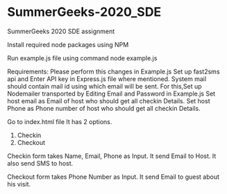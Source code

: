 # SummerGeeks-2020_SDE
SummerGeeks 2020 SDE assignment

Install required node packages using NPM

Run example.js file using command node example.js

Requirements:
Please perform this changes in Example.js
  Set up fast2sms api and Enter API key in Express.js file where mentioned.
  System mail should contain mail id using which email will be sent.
  For this,Set up Nodemailer transported by Editing Email and Password in Example.js
  Set host email as Email of host who should get all checkin Details.
  Set host Phone as Phone number of host who should get all checkin Details.
  

Go to index.html file
It has 2 options.
1) Checkin
2) Checkout

Checkin form takes Name, Email, Phone as Input.
It send Email to Host.
It also send SMS to host.

Checkout form takes Phone Number as Input.
It send Email to guest about his visit.


